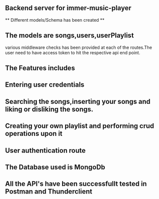 ## Backend server for immer-music-player ##

** Different models/Schema has been created **
## The models are songs,users,userPlaylist ##
various middleware checks has been provided at each of the routes.The user need to have access token
to hit the respective api end point.

## The Features includes ##

## Entering user credentials
## Searching the songs,inserting your songs and liking or disliking the songs.
## Creating your own playlist and performing crud operations upon it
## User authentication route

## The Database used is MongoDb
## All the API's have been successfullt tested in Postman and Thunderclient